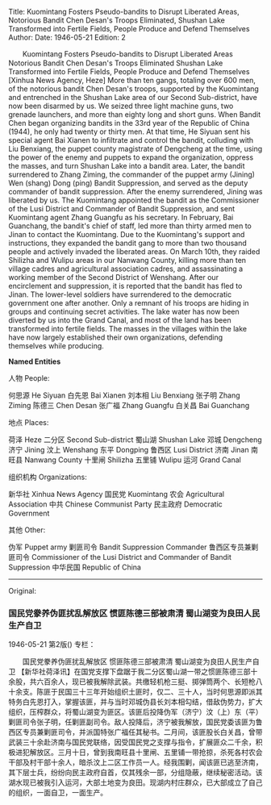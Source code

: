 Title: Kuomintang Fosters Pseudo-bandits to Disrupt Liberated Areas, Notorious Bandit Chen Desan's Troops Eliminated, Shushan Lake Transformed into Fertile Fields, People Produce and Defend Themselves
Author:
Date: 1946-05-21
Edition: 2

　　Kuomintang Fosters Pseudo-bandits to Disrupt Liberated Areas
    Notorious Bandit Chen Desan's Troops Eliminated
    Shushan Lake Transformed into Fertile Fields, People Produce and Defend Themselves
    [Xinhua News Agency, Heze] More than ten gangs, totaling over 600 men, of the notorious bandit Chen Desan's troops, supported by the Kuomintang and entrenched in the Shushan Lake area of our Second Sub-district, have now been disarmed by us. We seized three light machine guns, two grenade launchers, and more than eighty long and short guns. When Bandit Chen began organizing bandits in the 33rd year of the Republic of China (1944), he only had twenty or thirty men. At that time, He Siyuan sent his special agent Bai Xianen to infiltrate and control the bandit, colluding with Liu Benxiang, the puppet county magistrate of Dengcheng at the time, using the power of the enemy and puppets to expand the organization, oppress the masses, and turn Shushan Lake into a bandit area. Later, the bandit surrendered to Zhang Ziming, the commander of the puppet army (Jining) Wen (shang) Dong (ping) Bandit Suppression, and served as the deputy commander of bandit suppression. After the enemy surrendered, Jining was liberated by us. The Kuomintang appointed the bandit as the Commissioner of the Lusi District and Commander of Bandit Suppression, and sent Kuomintang agent Zhang Guangfu as his secretary. In February, Bai Guanchang, the bandit's chief of staff, led more than thirty armed men to Jinan to contact the Kuomintang. Due to the Kuomintang's support and instructions, they expanded the bandit gang to more than two thousand people and actively invaded the liberated areas. On March 10th, they raided Shilizha and Wulipu areas in our Nanwang County, killing more than ten village cadres and agricultural association cadres, and assassinating a working member of the Second District of Wenshang. After our encirclement and suppression, it is reported that the bandit has fled to Jinan. The lower-level soldiers have surrendered to the democratic government one after another. Only a remnant of his troops are hiding in groups and continuing secret activities. The lake water has now been diverted by us into the Grand Canal, and most of the land has been transformed into fertile fields. The masses in the villages within the lake have now largely established their own organizations, defending themselves while producing.

**Named Entities**

人物 People:

何思源  He Siyuan
白先恩  Bai Xianen
刘本相  Liu Benxiang
张子明  Zhang Ziming
陈德三  Chen Desan
张广福  Zhang Guangfu
白关昌  Bai Guanchang

地点 Places:

荷泽  Heze
二分区  Second Sub-district
蜀山湖  Shushan Lake
邓城  Dengcheng
济宁  Jining
汶上  Wenshang
东平  Dongping
鲁西区  Lusi District
济南  Jinan
南旺县  Nanwang County
十里闸  Shilizha
五里铺  Wulipu
运河  Grand Canal

组织机构 Organizations:

新华社  Xinhua News Agency
国民党  Kuomintang
农会  Agricultural Association
中共  Chinese Communist Party
民主政府  Democratic Government

其他 Other:

伪军  Puppet army
剿匪司令  Bandit Suppression Commander
鲁西区专员兼剿匪司令  Commissioner of the Lusi District and Commander of Bandit Suppression
中华民国  Republic of China



<hr /> 

Original: 


### 国民党豢养伪匪扰乱解放区  惯匪陈德三部被肃清  蜀山湖变为良田人民生产自卫

1946-05-21
第2版()
专栏：

　　国民党豢养伪匪扰乱解放区
    惯匪陈德三部被肃清
    蜀山湖变为良田人民生产自卫
    【新华社荷泽讯】在国党支撑下盘踞于我二分区蜀山湖一带之惯匪陈德三部十余股，共六百余人，现已被我解除武装。共缴轻机枪三挺、掷弹筒两个、长短枪八十余支。陈匪于民国三十三年开始组织土匪时，仅二、三十人，当时何思源即派其特务白先恩打入，掌握该匪，并与当时邓城伪县长刘本相勾结，借敌伪势力，扩大组织，压榨群众，将蜀山湖变为匪区。该匪后投降伪军（济宁）汶（上）东（平）剿匪司令张子明，任剿匪副司令。敌人投降后，济宁被我解放，国民党委该匪为鲁西区专员兼剿匪司令，并派国特张广福任其秘书。二月间，该匪股长白关昌，曾带武装三十余赴济南与国民党联络，因受国民党之支撑与指令，扩展匪众二千余，积极进犯解放区。三月十日，曾到我南旺县十里闸、五里铺一带抢掠，杀死各村农会干部及村干部十余人，暗杀汶上二区工作员一人。经我围剿，闻该匪已逃至济南，其下层士兵，纷纷向民主政府自首，仅其残余一部，分组隐蔽，继续秘密活动。该湖水现已被我引入运河，大部土地变为良田。现湖内村庄群众，已大部成立了自己的组织，一面自卫，一面生产。
